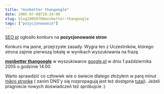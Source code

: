 ```yaml
---
title: "msnbetter thangoogle"
date: 2005-07-08T18:34:00
slug: blog20050708msnbetter-thangoogle
tags: ["pozycjonowanie"]
---
```

<html><body><a href="http://konkurs2005.seopl.org/" onclick="window.open(this.href);return false;">SEO pl</a> ogłosiło konkurs na <strong>pozycjonowanie stron</strong>


Konkurs ma jasne, przejrzyste zasady. Wygra ten z Uczestników, którego strona zajmie pierwszą lokatę w wynikach wyszukiwania na frazę

<strong><a href="http://www.msnbetterthangoogle.onjin.net" title="msnbetter thangoogle">msnbetter thangoogle</a></strong> w wyszukiwarce <a href="http://www.google.pl/" title="google">google.pl</a> w dniu 1 października 2005 o godzinie 14.00.



Warto sprawdzić co człowiek wie o świecie dlatego złożyłem w parę minut <a href="http://www.msnbetterthangoogle.onjin.net/">mikro stronkę</a> ( zanim DNS'y się rozpropagują jest też dostępna <a href="http://onjin.net/msnbetterthangoogle/">tutaj</a>). Jeżeli pragniecie nowych doświadczeń też spróbujcie :)</body></html>